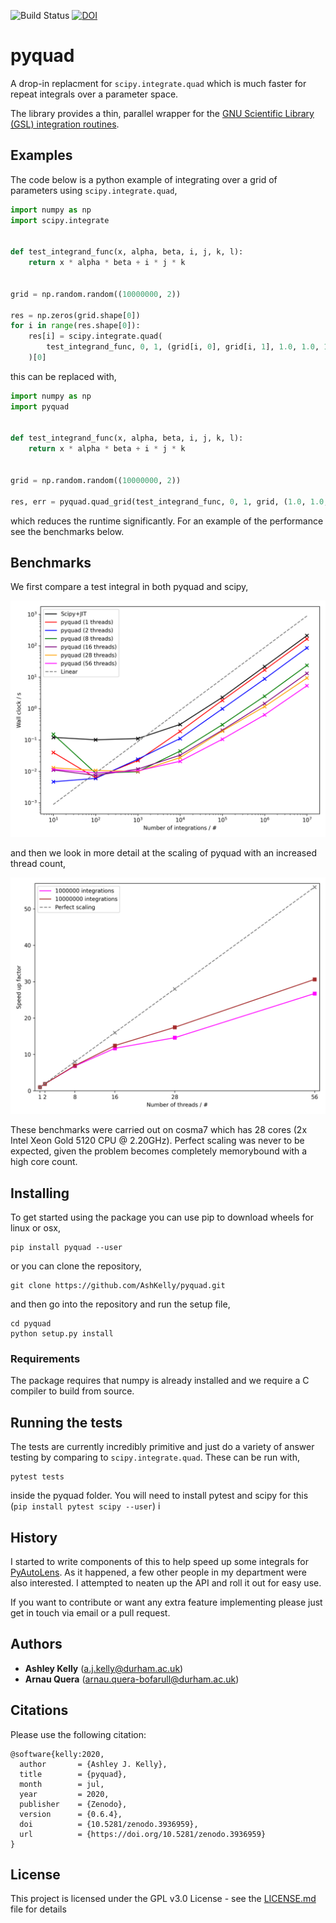 ![Build Status](https://github.com/AshKelly/pyquad/actions/workflows/build.yml/badge.svg)
[![DOI](https://zenodo.org/badge/DOI/10.5281/zenodo.3936959.svg)](https://doi.org/10.5281/zenodo.3936959)

# pyquad

A drop-in replacment for `scipy.integrate.quad` which is much faster for repeat
integrals over a parameter space.

The library provides a thin, parallel wrapper for the [GNU Scientific Library (GSL)
integration routines](https://www.gnu.org/software/gsl/).

## Examples

The code below is a python example of integrating over a grid of parameters
using `scipy.integrate.quad`,

```python
import numpy as np
import scipy.integrate


def test_integrand_func(x, alpha, beta, i, j, k, l):
    return x * alpha * beta + i * j * k


grid = np.random.random((10000000, 2))

res = np.zeros(grid.shape[0])
for i in range(res.shape[0]):
    res[i] = scipy.integrate.quad(
        test_integrand_func, 0, 1, (grid[i, 0], grid[i, 1], 1.0, 1.0, 1.0, 1.0)
    )[0]
```

this can be replaced with,

```python
import numpy as np
import pyquad


def test_integrand_func(x, alpha, beta, i, j, k, l):
    return x * alpha * beta + i * j * k


grid = np.random.random((10000000, 2))

res, err = pyquad.quad_grid(test_integrand_func, 0, 1, grid, (1.0, 1.0, 1.0, 1.0))
```

which reduces the runtime significantly. For an example of the performance see
the benchmarks below.

## Benchmarks

We first compare a test integral in both pyquad and scipy,

![Comparisons to scipy.integrate.quad()](https://raw.githubusercontent.com/AshKelly/pyquad/master/benchmarking/benchmarks.png)

and then we look in more detail at the scaling of pyquad with an increased
thread count,

![Scaling tests](https://raw.githubusercontent.com/AshKelly/pyquad/master/benchmarking/benchmarks_pyquad.png)

These benchmarks were carried out on cosma7 which has 28 cores (2x Intel Xeon
Gold 5120 CPU @ 2.20GHz). Perfect scaling was never to be expected, given the problem
becomes completely memorybound with a high core count.

## Installing

To get started using the package you can use pip
to download wheels for linux or osx,


```
pip install pyquad --user
```

or you can clone the repository,

```
git clone https://github.com/AshKelly/pyquad.git
```

and then go into the repository and run the setup file,

```
cd pyquad
python setup.py install
```

### Requirements

The package requires that numpy is already installed and we require a C
compiler to build from source.

## Running the tests

The tests are currently incredibly primitive and just do a variety of answer
testing by comparing to `scipy.integrate.quad`. These can be run with,

```
pytest tests
```

inside the pyquad folder. You will need to install pytest and scipy for this
(`pip install pytest scipy --user`)
i

## History

I started to write components of this to help speed up some integrals for
[PyAutoLens](https://github.com/Jammy2211/PyAutoLens/). As it happened, a few
other people in my department were also interested. I attempted to neaten up
the API and roll it out for easy use.

If you want to contribute or want any extra feature implementing please just
get in touch via email or a pull request.

## Authors

* **Ashley Kelly** (a.j.kelly@durham.ac.uk)
* **Arnau Quera** (arnau.quera-bofarull@durham.ac.uk)

## Citations

Please use the following citation:

```
@software{kelly:2020,
  author       = {Ashley J. Kelly},
  title        = {pyquad},
  month        = jul,
  year         = 2020,
  publisher    = {Zenodo},
  version      = {0.6.4},
  doi          = {10.5281/zenodo.3936959},
  url          = {https://doi.org/10.5281/zenodo.3936959}
}
```

## License

This project is licensed under the GPL v3.0 License - see the
[LICENSE.md](LICENSE.md) file for details
